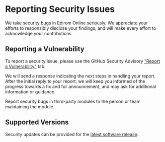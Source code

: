 # Reporting Security Issues

We take security bugs in Edirom Online seriously. We appreciate your efforts to responsibly disclose your findings, and will make every effort to acknowledge your contributions.

## Reporting a Vulnerability

To report a security issue, please use the GitHub Security Advisory ["Report a Vulnerability"](https://github.com/Edirom/Edirom-Online/security/advisories/new) tab.

We will send a response indicating the next steps in handling your report. After the initial reply to your report, we will keep you informed of the progress towards a fix and full announcement, and may ask for additional information or guidance.

Report security bugs in third-party modules to the person or team maintaining the module. 

## Supported Versions

Security updates can be provided for the [latest software release](https://github.com/Edirom/Edirom-Online/releases/latest).

